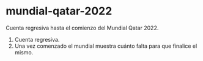 # mundial-qatar-2022
Cuenta regresiva hasta el comienzo del Mundial Qatar 2022.

1. Cuenta regresiva. 
2. Una vez comenzado el mundial muestra cuánto falta para que finalice el mismo.
